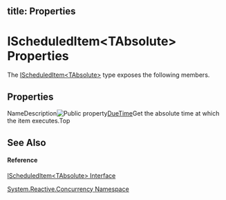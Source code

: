 title: Properties
---
# IScheduledItem\<TAbsolute\> Properties

The [IScheduledItem\<TAbsolute\>](IScheduledItem/IScheduledItem(TAbsolute)) type exposes the following members.

## Properties

NameDescription![Public property](https://reactiveui.net/assets/img/Hh211972.pubproperty(en-us,VS.103).gif "Public property")[DueTime](DueTime/IScheduledItem(TAbsolute).DueTime)Get the absolute time at which the item executes.Top

## See Also

#### Reference

[IScheduledItem\<TAbsolute\> Interface](IScheduledItem/IScheduledItem(TAbsolute))

[System.Reactive.Concurrency Namespace](System.Reactive.Concurrency/System.Reactive.Concurrency)
